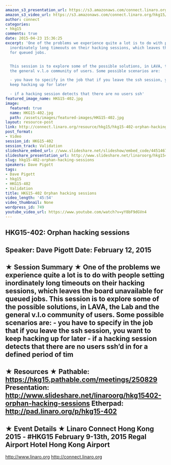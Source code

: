 ```yaml
---
amazon_s3_presentation_url: https://s3.amazonaws.com/connect.linaro.org/hkg15/Videos/02-12-Thursday/HKG15-402.pdf
amazon_s3_video_url: https://s3.amazonaws.com/connect.linaro.org/hkg15/Videos/02-12-Thursday/HKG15-402+Orphan+hacking+sessions.mp4
author: connect
categories:
- hkg15
comments: true
date: 2015-04-23 15:36:25
excerpt: 'One of the problems we experience quite a lot is to do with people setting
  inordinately long timeouts on their hacking sessions, which leaves the board unavailable
  for queued jobs.


  This session is to explore some of the possible solutions, in LAVA, the Lab and
  the general v.l.o community of users. Some possible scenarios are:

  - you have to specify in the job that if you leave the ssh session, you want to
  keep hacking up for later

  - if a hacking session detects that there are no users ssh'
featured_image_name: HKG15-402.jpg
image:
  featured: true
  name: HKG15-402.jpg
  path: /assets/images/featured-images/HKG15-402.jpg
layout: resource-post
link: http://connect.linaro.org/resource/hkg15/hkg15-402-orphan-hacking-sessions/
post_format:
- Video
session_id: HKG15-402
session_track: Validation
slideshare_embed_url: //www.slideshare.net/slideshow/embed_code/44514677
slideshare_presentation_url: http://www.slideshare.net/linaroorg/hkg15402-orphan-hacking-sessions
slug: hkg15-402-orphan-hacking-sessions
speakers: Dave Pigott
tags:
- Dave Pigott
- hkg15
- HKG15-402
- Validation
title: HKG15-402 Orphan hacking sessions
video_length: '45:54'
video_thumbnail: None
wordpress_id: 749
youtube_video_url: https://www.youtube.com/watch?v=yY8bF9dGVn4
---
```


HKG15-402: Orphan hacking sessions 
--------------------------------------------------- 
Speaker: Dave Pigott 
Date: February 12, 2015 
--------------------------------------------------- 
★ Session Summary ★ 
One of the problems we experience quite a lot is to do with people setting inordinately long timeouts on their hacking sessions, which leaves the board unavailable for queued jobs. This session is to explore some of the possible solutions, in LAVA, the Lab and the general v.l.o community of users. Some possible scenarios are: - you have to specify in the job that if you leave the ssh session, you want to keep hacking up for later - if a hacking session detects that there are no users ssh’d in for a defined period of tim 
-------------------------------------------------- 
★ Resources ★ 
Pathable: https://hkg15.pathable.com/meetings/250829 
Presentation:  http://www.slideshare.net/linaroorg/hkg15402-orphan-hacking-sessions
Etherpad: http://pad.linaro.org/p/hkg15-402 
--------------------------------------------------- 
★ Event Details ★ 
Linaro Connect Hong Kong 2015 - #HKG15 
February 9-13th, 2015 
Regal Airport Hotel Hong Kong Airport 
--------------------------------------------------- 
http://www.linaro.org 
http://connect.linaro.org